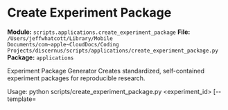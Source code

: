 # Create Experiment Package

**Module:** `scripts.applications.create_experiment_package`
**File:** `/Users/jeffwhatcott/Library/Mobile Documents/com~apple~CloudDocs/Coding Projects/discernus/scripts/applications/create_experiment_package.py`
**Package:** `applications`

Experiment Package Generator
Creates standardized, self-contained experiment packages for reproducible research.

Usage:
    python scripts/create_experiment_package.py <experiment_id> [--template=<template>]
    
Examples:
    python scripts/create_experiment_package.py mft_validation_study_20250618
    python scripts/create_experiment_package.py civic_virtue_reliability_study --template=multi_llm

## Dependencies

- `argparse`
- `datetime`
- `json`
- `os`
- `pathlib`
- `shutil`
- `yaml`

## Table of Contents

### Classes
- [ExperimentPackageGenerator](#experimentpackagegenerator)

### Functions
- [main](#main)

## Classes

### ExperimentPackageGenerator

Generates standardized experiment packages for reproducible research.

#### Methods

##### `__init__`
```python
__init__(self, base_dir: str)
```

##### `create_package`
```python
create_package(self, experiment_id: str, template: str, framework: str, description: str)
```

Create a complete experiment package with standardized structure.

##### `_create_directory_structure`
```python
_create_directory_structure(self, package_dir: Path)
```

Create the standardized directory structure.

##### `_create_readme`
```python
_create_readme(self, package_dir: Path, experiment_id: str, framework: str, description: str)
```

Generate comprehensive README documentation.

##### `_create_corpus_manifest`
```python
_create_corpus_manifest(self, package_dir: Path, experiment_id: str, framework: str)
```

Create corpus manifest template.

##### `_create_metadata_files`
```python
_create_metadata_files(self, package_dir: Path, experiment_id: str, framework: str)
```

Create metadata file templates.

##### `_create_basic_config`
```python
_create_basic_config(self, package_dir: Path, experiment_id: str, framework: str)
```

Create basic experiment configuration.

---

## Functions

### `main`
```python
main()
```

Main CLI interface.

---

*Generated on 2025-06-21 12:44:48*